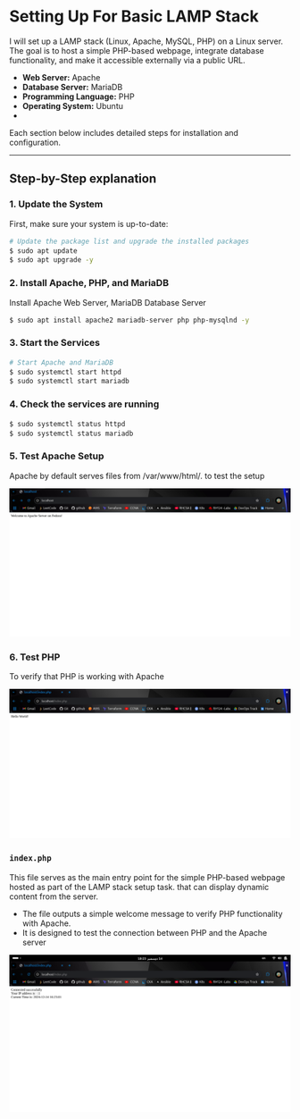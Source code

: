 # Setting Up For Basic LAMP Stack 

I will set up a LAMP stack (Linux, Apache, MySQL, PHP) on a Linux server. The goal is to host a simple PHP-based webpage, integrate database functionality, and make it accessible externally via a public URL.


- **Web Server:** Apache
- **Database Server:** MariaDB
- **Programming Language:** PHP
- **Operating System:** Ubuntu
- 
Each section below includes detailed steps for installation and configuration.


---

## Step-by-Step explanation 

### 1. **Update the System**
First, make sure your system is up-to-date:

```bash
# Update the package list and upgrade the installed packages
$ sudo apt update
$ sudo apt upgrade -y
```
### 2. **Install Apache, PHP, and MariaDB**
Install Apache Web Server, MariaDB Database Server

```bash
$ sudo apt install apache2 mariadb-server php php-mysqlnd -y

```

### 3. **Start the Services**

```bash
# Start Apache and MariaDB
$ sudo systemctl start httpd
$ sudo systemctl start mariadb

```

### 4. **Check the services are running**

```bash
$ sudo systemctl status httpd
$ sudo systemctl status mariadb

```


### 5. **Test Apache Setup**
Apache by default serves files from /var/www/html/.  to test the setup 

![Test Apache Setup with index.html File ](./img/Html.png)



### 6. **Test PHP**
To verify that PHP is working with Apache

![Test Apache Setup with index.php File ](./img/indexPHP.png)


### `index.php`

This file serves as the main entry point for the simple PHP-based webpage hosted as part of the LAMP stack setup task. that can display dynamic content from the server.

- The file outputs a simple welcome message to verify PHP functionality with Apache.
- It is designed to test the connection between PHP and the Apache server



![Test Apache Setup with index.php File ](./img/PHP-2.png)
